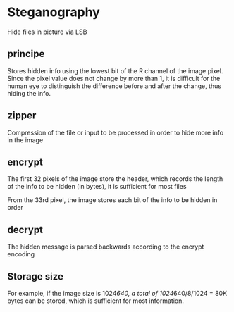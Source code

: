 # Steganography
Hide files in picture via LSB

## principe
   Stores hidden info using the lowest bit of the R channel of the image pixel. Since the pixel value does not change by more than 1, it is difficult for the human eye to distinguish the difference before and after the change, thus hiding the info.

## zipper
   Compression of the file or input to be processed in order to hide more info in the image

## encrypt
   The first 32 pixels of the image store the header, which records the length of the info to be hidden (in bytes), it is sufficient for most files

   From the 33rd pixel, the image stores each bit of the info to be hidden in order

## decrypt
   The hidden message is parsed backwards according to the encrypt encoding

## Storage size
   For example, if the image size is 1024*640, a total of 1024*640/8/1024 = 80K bytes can be stored, which is sufficient for most information.

